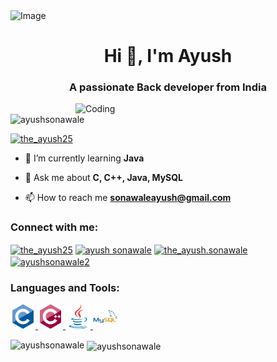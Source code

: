 <img src="https://camo.githubusercontent.com/4da399c3a8f66b662e6c7c2ad787ce979082d31ab3270866174dd686b224ce34/68747470733a2f2f63646e2e61636f64657a2e696e2f77702d636f6e74656e742f75706c6f6164732f323031382f30352f42616e6e65722d696d6167652d342e706e67" alt="Image">

<h1 align="center">Hi 👋, I'm Ayush</h1>
<h3 align="center">A passionate Back developer from India</h3>
<img align="right" alt="Coding" width="400" src="https://cdn.dribbble.com/users/1162077/screenshots/3848914/programmer.gif">

<p align="left"> <img src="https://komarev.com/ghpvc/?username=ayushsonawale&label=Profile%20views&color=0e75b6&style=flat" alt="ayushsonawale" /> </p>

<p align="left"> <a href="https://twitter.com/the_ayush25" target="blank"><img src="https://img.shields.io/twitter/follow/the_ayush25?logo=twitter&style=for-the-badge" alt="the_ayush25" /></a> </p>

- 🌱 I’m currently learning **Java**

- 💬 Ask me about **C, C++, Java, MySQL**

- 📫 How to reach me **sonawaleayush@gmail.com**

<h3 align="left">Connect with me:</h3>
<p align="left">
<a href="https://twitter.com/the_ayush25" target="blank"><img align="center" src="https://raw.githubusercontent.com/rahuldkjain/github-profile-readme-generator/master/src/images/icons/Social/twitter.svg" alt="the_ayush25" height="30" width="40" /></a>
<a href="https://linkedin.com/in/ayush sonawale" target="blank"><img align="center" src="https://raw.githubusercontent.com/rahuldkjain/github-profile-readme-generator/master/src/images/icons/Social/linked-in-alt.svg" alt="ayush sonawale" height="30" width="40" /></a>
<a href="https://instagram.com/the_ayush.sonawale" target="blank"><img align="center" src="https://raw.githubusercontent.com/rahuldkjain/github-profile-readme-generator/master/src/images/icons/Social/instagram.svg" alt="the_ayush.sonawale" height="30" width="40" /></a>
<a href="https://www.codechef.com/users/ayushsonawale2" target="blank"><img align="center" src="https://cdn.jsdelivr.net/npm/simple-icons@3.1.0/icons/codechef.svg" alt="ayushsonawale2" height="30" width="40" /></a>
</p>

<h3 align="left">Languages and Tools:</h3>
<p align="left"> <a href="https://www.cprogramming.com/" target="_blank" rel="noreferrer"> <img src="https://raw.githubusercontent.com/devicons/devicon/master/icons/c/c-original.svg" alt="c" width="40" height="40"/> </a> <a href="https://www.w3schools.com/cpp/" target="_blank" rel="noreferrer"> <img src="https://raw.githubusercontent.com/devicons/devicon/master/icons/cplusplus/cplusplus-original.svg" alt="cplusplus" width="40" height="40"/> </a> <a href="https://www.java.com" target="_blank" rel="noreferrer"> <img src="https://raw.githubusercontent.com/devicons/devicon/master/icons/java/java-original.svg" alt="java" width="40" height="40"/> </a> <a href="https://www.mysql.com/" target="_blank" rel="noreferrer"> <img src="https://raw.githubusercontent.com/devicons/devicon/master/icons/mysql/mysql-original-wordmark.svg" alt="mysql" width="40" height="40"/> </a> </p>

<p><img align="left" src="https://github-readme-stats.vercel.app/api/top-langs?username=ayushsonawale&show_icons=true&locale=en&layout=compact" alt="ayushsonawale" /></p>

<p>&nbsp;<img align="center" src="https://github-readme-stats.vercel.app/api?username=ayushsonawale&show_icons=true&locale=en" alt="ayushsonawale" /></p>
